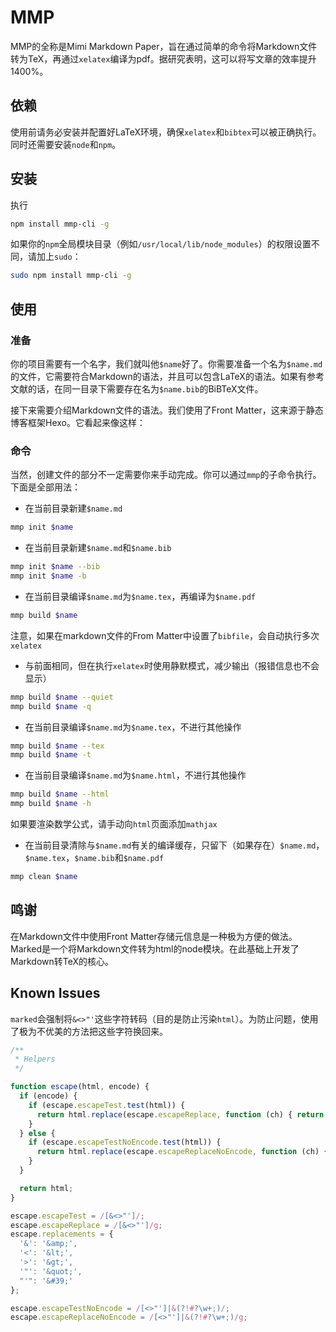 # MMP

MMP的全称是Mimi Markdown Paper，旨在通过简单的命令将Markdown文件转为TeX，再通过`xelatex`编译为pdf。据研究表明，这可以将写文章的效率提升1400%。

## 依赖

使用前请务必安装并配置好LaTeX环境，确保`xelatex`和`bibtex`可以被正确执行。  
同时还需要安装`node`和`npm`。

## 安装

执行
```bash
npm install mmp-cli -g
```
如果你的`npm`全局模块目录（例如`/usr/local/lib/node_modules`）的权限设置不同，请加上`sudo`：
```bash
sudo npm install mmp-cli -g
```

## 使用

### 准备

你的项目需要有一个名字，我们就叫他`$name`好了。你需要准备一个名为`$name.md`的文件，它需要符合Markdown的语法，并且可以包含LaTeX的语法。如果有参考文献的话，在同一目录下需要存在名为`$name.bib`的BiBTeX文件。

接下来需要介绍Markdown文件的语法。我们使用了Front Matter，这来源于静态博客框架Hexo。它看起来像这样：

### 命令

当然，创建文件的部分不一定需要你来手动完成。你可以通过`mmp`的子命令执行。下面是全部用法：

- 在当前目录新建`$name.md`
```bash
mmp init $name
```
- 在当前目录新建`$name.md`和`$name.bib`
```bash
mmp init $name --bib
mmp init $name -b
```
- 在当前目录编译`$name.md`为`$name.tex`，再编译为`$name.pdf`
```bash
mmp build $name
```
注意，如果在markdown文件的From Matter中设置了`bibfile`，会自动执行多次`xelatex`
- 与前面相同，但在执行`xelatex`时使用静默模式，减少输出（报错信息也不会显示）
```bash
mmp build $name --quiet
mmp build $name -q
```
- 在当前目录编译`$name.md`为`$name.tex`，不进行其他操作
```bash
mmp build $name --tex
mmp build $name -t
```
- 在当前目录编译`$name.md`为`$name.html`，不进行其他操作
```bash
mmp build $name --html
mmp build $name -h
```
如果要渲染数学公式，请手动向`html`页面添加`mathjax`
- 在当前目录清除与`$name.md`有关的编译缓存，只留下（如果存在）`$name.md`，`$name.tex`，`$name.bib`和`$name.pdf`
```bash
mmp clean $name
```

## 鸣谢

在Markdown文件中使用Front Matter存储元信息是一种极为方便的做法。  
Marked是一个将Markdown文件转为html的node模块。在此基础上开发了Markdown转TeX的核心。

## Known Issues

`marked`会强制将`&<>"'`这些字符转码（目的是防止污染`html`）。为防止问题，使用了极为不优美的方法把这些字符换回来。

```javascript
/**
 * Helpers
 */

function escape(html, encode) {
  if (encode) {
    if (escape.escapeTest.test(html)) {
      return html.replace(escape.escapeReplace, function (ch) { return escape.replacements[ch]; });
    }
  } else {
    if (escape.escapeTestNoEncode.test(html)) {
      return html.replace(escape.escapeReplaceNoEncode, function (ch) { return escape.replacements[ch]; });
    }
  }

  return html;
}

escape.escapeTest = /[&<>"']/;
escape.escapeReplace = /[&<>"']/g;
escape.replacements = {
  '&': '&amp;',
  '<': '&lt;',
  '>': '&gt;',
  '"': '&quot;',
  "'": '&#39;'
};

escape.escapeTestNoEncode = /[<>"']|&(?!#?\w+;)/;
escape.escapeReplaceNoEncode = /[<>"']|&(?!#?\w+;)/g;
```
